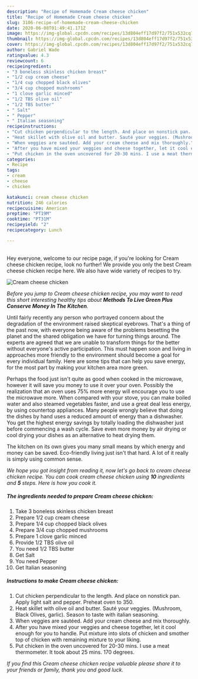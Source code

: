 ```yaml
---
description: "Recipe of Homemade Cream cheese chicken"
title: "Recipe of Homemade Cream cheese chicken"
slug: 3106-recipe-of-homemade-cream-cheese-chicken
date: 2020-06-08T01:49:41.171Z
image: https://img-global.cpcdn.com/recipes/13d804eff17d97f2/751x532cq70/cream-cheese-chicken-recipe-main-photo.jpg
thumbnail: https://img-global.cpcdn.com/recipes/13d804eff17d97f2/751x532cq70/cream-cheese-chicken-recipe-main-photo.jpg
cover: https://img-global.cpcdn.com/recipes/13d804eff17d97f2/751x532cq70/cream-cheese-chicken-recipe-main-photo.jpg
author: Gabriel Wade
ratingvalue: 4.3
reviewcount: 6
recipeingredient:
- "3 boneless skinless chicken breast"
- "1/2 cup cream cheese"
- "1/4 cup chopped black olives"
- "3/4 cup chopped mushrooms"
- "1 clove garlic minced"
- "1/2 TBS olive oil"
- "1/2 TBS butter"
- " Salt"
- " Pepper"
- " Italian seasoning"
recipeinstructions:
- "Cut chicken perpendicular to the length. And place on nonstick pan. Apply light salt and pepper. Preheat oven to 350."
- "Heat skillet with olive oil and butter. Sauté your veggies. (Mushroom, Black Olives, garlic). Season to taste with italian seasoning."
- "When veggies are sautéed. Add your cream cheese and mix thoroughly."
- "After you have mixed your veggies and cheese together, let it cool enough for you to handle. Put mixture into slots of chicken and smother top of chicken with remaining mixture to your liking."
- "Put chicken in the oven uncovered for 20-30 mins. I use a meat thermometer. It took about 25 mins. 170 degrees."
categories:
- Recipe
tags:
- cream
- cheese
- chicken

katakunci: cream cheese chicken 
nutrition: 246 calories
recipecuisine: American
preptime: "PT19M"
cooktime: "PT31M"
recipeyield: "2"
recipecategory: Lunch

---
```

<br>
Hey everyone, welcome to our recipe page, if you're looking for Cream cheese chicken recipe, look no further! We provide you only the best Cream cheese chicken recipe here. We also have wide variety of recipes to try.
<br>


![Cream cheese chicken](https://img-global.cpcdn.com/recipes/13d804eff17d97f2/751x532cq70/cream-cheese-chicken-recipe-main-photo.jpg)

<i>Before you jump to Cream cheese chicken recipe, you may want to read this short interesting healthy tips about 
<strong>Methods To Live Green Plus Conserve Money In The Kitchen</strong>.</i>
</br>

Until fairly recently any person who portrayed concern about the degradation of the environment raised skeptical eyebrows. That's a thing of the past now, with everyone being aware of the problems besetting the planet and the shared obligation we have for turning things around. The experts are agreed that we are unable to transform things for the better without everyone's active participation. This must happen soon and living in approaches more friendly to the environment should become a goal for every individual family. Here are some tips that can help you save energy, for the most part by making your kitchen area more green.

Perhaps the food just isn't quite as good when cooked in the microwave, however it will save you money to use it over your oven. Possibly the realization that an oven uses 75% more energy will encourage you to use the microwave more. When compared with your stove, you can make boiled water and also steamed vegetables faster, and use a great deal less energy, by using countertop appliances. Many people wrongly believe that doing the dishes by hand uses a reduced amount of energy than a dishwasher. You get the highest energy savings by totally loading the dishwasher just before commencing a wash cycle. Save even more money by air drying or cool drying your dishes as an alternative to heat drying them.

The kitchen on its own gives you many small means by which energy and money can be saved. Eco-friendly living just isn't that hard. A lot of it really is simply using common sense.


<i>We hope you got insight from reading it, now let's go back to cream cheese chicken recipe. You can cook cream cheese chicken using <strong>10</strong> ingredients and <strong>5</strong> steps. Here is how you cook it.
</i>

##### The ingredients needed to prepare Cream cheese chicken:

1. Take 3 boneless skinless chicken breast
1. Prepare 1/2 cup cream cheese
1. Prepare 1/4 cup chopped black olives
1. Prepare 3/4 cup chopped mushrooms
1. Prepare 1 clove garlic minced
1. Provide 1/2 TBS olive oil
1. You need 1/2 TBS butter
1. Get  Salt
1. You need  Pepper
1. Get  Italian seasoning


##### Instructions to make Cream cheese chicken:

1. Cut chicken perpendicular to the length. And place on nonstick pan. Apply light salt and pepper. Preheat oven to 350.
1. Heat skillet with olive oil and butter. Sauté your veggies. (Mushroom, Black Olives, garlic). Season to taste with italian seasoning.
1. When veggies are sautéed. Add your cream cheese and mix thoroughly.
1. After you have mixed your veggies and cheese together, let it cool enough for you to handle. Put mixture into slots of chicken and smother top of chicken with remaining mixture to your liking.
1. Put chicken in the oven uncovered for 20-30 mins. I use a meat thermometer. It took about 25 mins. 170 degrees.


<i>If you find this Cream cheese chicken recipe valuable please share it to your friends or family, thank you and good luck.</i>
